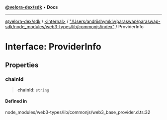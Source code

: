 [**@velora-dex/sdk**](../../../../README.md) • **Docs**

***

[@velora-dex/sdk](../../../../globals.md) / [\<internal\>](../../../README.md) / ["/Users/andriishymkiv/paraswap/paraswap-sdk/node\_modules/web3-types/lib/commonjs/index"](../README.md) / ProviderInfo

# Interface: ProviderInfo

## Properties

### chainId

> **chainId**: `string`

#### Defined in

node\_modules/web3-types/lib/commonjs/web3\_base\_provider.d.ts:32
